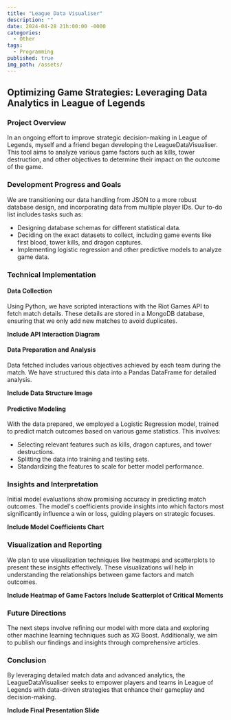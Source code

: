 ```yaml
---
title: "League Data Visualiser"
description: ""
date: 2024-04-28 21h:00:00 -0000
categories:
  - Other
tags:
  - Programming
published: true
img_path: /assets/
---
```


## **Optimizing Game Strategies: Leveraging Data Analytics in League of Legends**

### **Project Overview**
In an ongoing effort to improve strategic decision-making in League of Legends, myself and a friend began developing the LeagueDataVisualiser. This tool aims to analyze various game factors such as kills, tower destruction, and other objectives to determine their impact on the outcome of the game.

### **Development Progress and Goals**
We are transitioning our data handling from JSON to a more robust database design, and incorporating data from multiple player IDs. Our to-do list includes tasks such as:
- Designing database schemas for different statistical data.
- Deciding on the exact datasets to collect, including game events like first blood, tower kills, and dragon captures.
- Implementing logistic regression and other predictive models to analyze game data.

### **Technical Implementation**
#### Data Collection
Using Python, we have scripted interactions with the Riot Games API to fetch match details. These details are stored in a MongoDB database, ensuring that we only add new matches to avoid duplicates.

**Include API Interaction Diagram**

#### Data Preparation and Analysis
Data fetched includes various objectives achieved by each team during the match. We have structured this data into a Pandas DataFrame for detailed analysis.

**Include Data Structure Image**

#### Predictive Modeling
With the data prepared, we employed a Logistic Regression model, trained to predict match outcomes based on various game statistics. This involves:
- Selecting relevant features such as kills, dragon captures, and tower destructions.
- Splitting the data into training and testing sets.
- Standardizing the features to scale for better model performance.

### **Insights and Interpretation**
Initial model evaluations show promising accuracy in predicting match outcomes. The model's coefficients provide insights into which factors most significantly influence a win or loss, guiding players on strategic focuses.

**Include Model Coefficients Chart**

### **Visualization and Reporting**
We plan to use visualization techniques like heatmaps and scatterplots to present these insights effectively. These visualizations will help in understanding the relationships between game factors and match outcomes.

**Include Heatmap of Game Factors**
**Include Scatterplot of Critical Moments**

### **Future Directions**
The next steps involve refining our model with more data and exploring other machine learning techniques such as XG Boost. Additionally, we aim to publish our findings and insights through comprehensive articles.

### **Conclusion**
By leveraging detailed match data and advanced analytics, the LeagueDataVisualiser seeks to empower players and teams in League of Legends with data-driven strategies that enhance their gameplay and decision-making.

**Include Final Presentation Slide**
